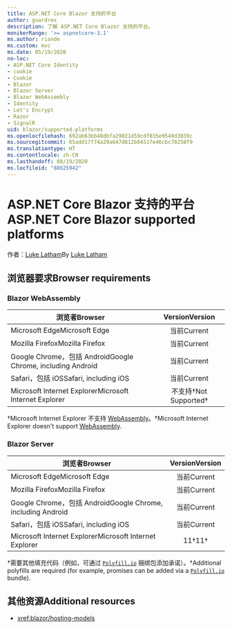 ```yaml
---
title: ASP.NET Core Blazor 支持的平台
author: guardrex
description: 了解 ASP.NET Core Blazor 支持的平台。
monikerRange: '>= aspnetcore-3.1'
ms.author: riande
ms.custom: mvc
ms.date: 05/19/2020
no-loc:
- ASP.NET Core Identity
- cookie
- Cookie
- Blazor
- Blazor Server
- Blazor WebAssembly
- Identity
- Let's Encrypt
- Razor
- SignalR
uid: blazor/supported-platforms
ms.openlocfilehash: 692ab63bb48dbfa29021d59cdf035e9549d3039c
ms.sourcegitcommit: 65add17f74a29a647d812b04517e46cbc78258f9
ms.translationtype: HT
ms.contentlocale: zh-CN
ms.lasthandoff: 08/19/2020
ms.locfileid: "88625942"
---
```

# <a name="aspnet-core-no-locblazor-supported-platforms"></a><span data-ttu-id="0eb29-103">ASP.NET Core Blazor 支持的平台</span><span class="sxs-lookup"><span data-stu-id="0eb29-103">ASP.NET Core Blazor supported platforms</span></span>

<span data-ttu-id="0eb29-104">作者：[Luke Latham](https://github.com/guardrex)</span><span class="sxs-lookup"><span data-stu-id="0eb29-104">By [Luke Latham](https://github.com/guardrex)</span></span>

## <a name="browser-requirements"></a><span data-ttu-id="0eb29-105">浏览器要求</span><span class="sxs-lookup"><span data-stu-id="0eb29-105">Browser requirements</span></span>

### Blazor WebAssembly

| <span data-ttu-id="0eb29-106">浏览者</span><span class="sxs-lookup"><span data-stu-id="0eb29-106">Browser</span></span>                          | <span data-ttu-id="0eb29-107">Version</span><span class="sxs-lookup"><span data-stu-id="0eb29-107">Version</span></span>               |
| -------------------------------- | :-------------------: |
| <span data-ttu-id="0eb29-108">Microsoft Edge</span><span class="sxs-lookup"><span data-stu-id="0eb29-108">Microsoft Edge</span></span>                   | <span data-ttu-id="0eb29-109">当前</span><span class="sxs-lookup"><span data-stu-id="0eb29-109">Current</span></span>               |
| <span data-ttu-id="0eb29-110">Mozilla Firefox</span><span class="sxs-lookup"><span data-stu-id="0eb29-110">Mozilla Firefox</span></span>                  | <span data-ttu-id="0eb29-111">当前</span><span class="sxs-lookup"><span data-stu-id="0eb29-111">Current</span></span>               |
| <span data-ttu-id="0eb29-112">Google Chrome，包括 Android</span><span class="sxs-lookup"><span data-stu-id="0eb29-112">Google Chrome, including Android</span></span> | <span data-ttu-id="0eb29-113">当前</span><span class="sxs-lookup"><span data-stu-id="0eb29-113">Current</span></span>               |
| <span data-ttu-id="0eb29-114">Safari，包括 iOS</span><span class="sxs-lookup"><span data-stu-id="0eb29-114">Safari, including iOS</span></span>            | <span data-ttu-id="0eb29-115">当前</span><span class="sxs-lookup"><span data-stu-id="0eb29-115">Current</span></span>               |
| <span data-ttu-id="0eb29-116">Microsoft Internet Explorer</span><span class="sxs-lookup"><span data-stu-id="0eb29-116">Microsoft Internet Explorer</span></span>      | <span data-ttu-id="0eb29-117">不支持&dagger;</span><span class="sxs-lookup"><span data-stu-id="0eb29-117">Not Supported&dagger;</span></span> |

<span data-ttu-id="0eb29-118">&dagger;Microsoft Internet Explorer 不支持 [WebAssembly](https://webassembly.org)。</span><span class="sxs-lookup"><span data-stu-id="0eb29-118">&dagger;Microsoft Internet Explorer doesn't support [WebAssembly](https://webassembly.org).</span></span>

### Blazor Server

| <span data-ttu-id="0eb29-119">浏览者</span><span class="sxs-lookup"><span data-stu-id="0eb29-119">Browser</span></span>                          | <span data-ttu-id="0eb29-120">Version</span><span class="sxs-lookup"><span data-stu-id="0eb29-120">Version</span></span>    |
| -------------------------------- | :--------: |
| <span data-ttu-id="0eb29-121">Microsoft Edge</span><span class="sxs-lookup"><span data-stu-id="0eb29-121">Microsoft Edge</span></span>                   | <span data-ttu-id="0eb29-122">当前</span><span class="sxs-lookup"><span data-stu-id="0eb29-122">Current</span></span>    |
| <span data-ttu-id="0eb29-123">Mozilla Firefox</span><span class="sxs-lookup"><span data-stu-id="0eb29-123">Mozilla Firefox</span></span>                  | <span data-ttu-id="0eb29-124">当前</span><span class="sxs-lookup"><span data-stu-id="0eb29-124">Current</span></span>    |
| <span data-ttu-id="0eb29-125">Google Chrome，包括 Android</span><span class="sxs-lookup"><span data-stu-id="0eb29-125">Google Chrome, including Android</span></span> | <span data-ttu-id="0eb29-126">当前</span><span class="sxs-lookup"><span data-stu-id="0eb29-126">Current</span></span>    |
| <span data-ttu-id="0eb29-127">Safari，包括 iOS</span><span class="sxs-lookup"><span data-stu-id="0eb29-127">Safari, including iOS</span></span>            | <span data-ttu-id="0eb29-128">当前</span><span class="sxs-lookup"><span data-stu-id="0eb29-128">Current</span></span>    |
| <span data-ttu-id="0eb29-129">Microsoft Internet Explorer</span><span class="sxs-lookup"><span data-stu-id="0eb29-129">Microsoft Internet Explorer</span></span>      | <span data-ttu-id="0eb29-130">11&dagger;</span><span class="sxs-lookup"><span data-stu-id="0eb29-130">11&dagger;</span></span> |

<span data-ttu-id="0eb29-131">&dagger;需要其他填充代码（例如，可通过 [`Polyfill.io`](https://polyfill.io/v3/) 捆绑包添加承诺）。</span><span class="sxs-lookup"><span data-stu-id="0eb29-131">&dagger;Additional polyfills are required (for example, promises can be added via a [`Polyfill.io`](https://polyfill.io/v3/) bundle).</span></span>

## <a name="additional-resources"></a><span data-ttu-id="0eb29-132">其他资源</span><span class="sxs-lookup"><span data-stu-id="0eb29-132">Additional resources</span></span>

* <xref:blazor/hosting-models>
